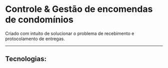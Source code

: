 <h1>Controle & Gestão de encomendas de condomínios</h1>
<p>Criado com intuito de solucionar o problema de recebimento e protocolamento de entregas.</p>
<hr>
<h2>Tecnologias:</h2>
